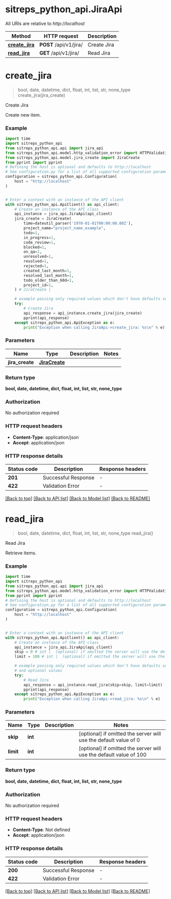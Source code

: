 # sitreps_python_api.JiraApi

All URIs are relative to *http://localhost*

Method | HTTP request | Description
------------- | ------------- | -------------
[**create_jira**](JiraApi.md#create_jira) | **POST** /api/v1/jira/ | Create Jira
[**read_jira**](JiraApi.md#read_jira) | **GET** /api/v1/jira/ | Read Jira


# **create_jira**
> bool, date, datetime, dict, float, int, list, str, none_type create_jira(jira_create)

Create Jira

Create new item.

### Example


```python
import time
import sitreps_python_api
from sitreps_python_api.api import jira_api
from sitreps_python_api.model.http_validation_error import HTTPValidationError
from sitreps_python_api.model.jira_create import JiraCreate
from pprint import pprint
# Defining the host is optional and defaults to http://localhost
# See configuration.py for a list of all supported configuration parameters.
configuration = sitreps_python_api.Configuration(
    host = "http://localhost"
)


# Enter a context with an instance of the API client
with sitreps_python_api.ApiClient() as api_client:
    # Create an instance of the API class
    api_instance = jira_api.JiraApi(api_client)
    jira_create = JiraCreate(
        time=dateutil_parser('1970-01-01T00:00:00.00Z'),
        project_name="project_name_example",
        todo=1,
        in_progress=1,
        code_review=1,
        blocked=1,
        on_qa=1,
        unresolved=1,
        resolved=1,
        rejected=1,
        created_last_month=1,
        resolved_last_month=1,
        todo_older_than_60d=1,
        project_id=1,
    ) # JiraCreate | 

    # example passing only required values which don't have defaults set
    try:
        # Create Jira
        api_response = api_instance.create_jira(jira_create)
        pprint(api_response)
    except sitreps_python_api.ApiException as e:
        print("Exception when calling JiraApi->create_jira: %s\n" % e)
```


### Parameters

Name | Type | Description  | Notes
------------- | ------------- | ------------- | -------------
 **jira_create** | [**JiraCreate**](JiraCreate.md)|  |

### Return type

**bool, date, datetime, dict, float, int, list, str, none_type**

### Authorization

No authorization required

### HTTP request headers

 - **Content-Type**: application/json
 - **Accept**: application/json


### HTTP response details

| Status code | Description | Response headers |
|-------------|-------------|------------------|
**201** | Successful Response |  -  |
**422** | Validation Error |  -  |

[[Back to top]](#) [[Back to API list]](../README.md#documentation-for-api-endpoints) [[Back to Model list]](../README.md#documentation-for-models) [[Back to README]](../README.md)

# **read_jira**
> bool, date, datetime, dict, float, int, list, str, none_type read_jira()

Read Jira

Retrieve items.

### Example


```python
import time
import sitreps_python_api
from sitreps_python_api.api import jira_api
from sitreps_python_api.model.http_validation_error import HTTPValidationError
from pprint import pprint
# Defining the host is optional and defaults to http://localhost
# See configuration.py for a list of all supported configuration parameters.
configuration = sitreps_python_api.Configuration(
    host = "http://localhost"
)


# Enter a context with an instance of the API client
with sitreps_python_api.ApiClient() as api_client:
    # Create an instance of the API class
    api_instance = jira_api.JiraApi(api_client)
    skip = 0 # int |  (optional) if omitted the server will use the default value of 0
    limit = 100 # int |  (optional) if omitted the server will use the default value of 100

    # example passing only required values which don't have defaults set
    # and optional values
    try:
        # Read Jira
        api_response = api_instance.read_jira(skip=skip, limit=limit)
        pprint(api_response)
    except sitreps_python_api.ApiException as e:
        print("Exception when calling JiraApi->read_jira: %s\n" % e)
```


### Parameters

Name | Type | Description  | Notes
------------- | ------------- | ------------- | -------------
 **skip** | **int**|  | [optional] if omitted the server will use the default value of 0
 **limit** | **int**|  | [optional] if omitted the server will use the default value of 100

### Return type

**bool, date, datetime, dict, float, int, list, str, none_type**

### Authorization

No authorization required

### HTTP request headers

 - **Content-Type**: Not defined
 - **Accept**: application/json


### HTTP response details

| Status code | Description | Response headers |
|-------------|-------------|------------------|
**200** | Successful Response |  -  |
**422** | Validation Error |  -  |

[[Back to top]](#) [[Back to API list]](../README.md#documentation-for-api-endpoints) [[Back to Model list]](../README.md#documentation-for-models) [[Back to README]](../README.md)

